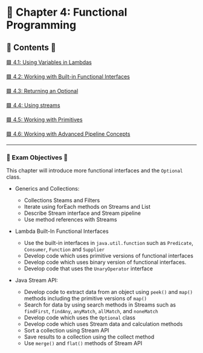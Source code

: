 <link href="../../style.css" rel="stylesheet"></link>

# 🧠  Chapter 4: Functional Programming

## 📜 Contents 📜

 [🟪 4.1: Using Variables in Lambdas](/src/chapter_4/c_4_1_using_variables_in_lambdas/)

 [🟪 4.2: Working with Built-in Functional Interfaces](/src/chapter_4/c_4_2_workingWithBuiltInFunctionalInterfaces/)

 [🟪 4.3: Returning an Optional]()
 
 [🟪 4.4: Using streams]()

 [🟪 4.5: Working with Primitives]()
 
 [🟪 4.6: Working with Advanced Pipeline Concepts]()

<hr>

### 🎯 Exam Objectives 🎯

This chapter will introduce more functional interfaces and the `Optional` class.

* Generics and Collections:

    - Collections Steams and Filters
    - Iterate using forEach methods on Streams and List
    - Describe Stream interface and Stream pipeline
    - Use method references with Streams

* Lambda Built-In Functional Interfaces

    - Use the built-in interfaces in `java.util.function` such as `Predicate`, `Consumer`, `Function` and `Supplier`
    - Develop code which uses primitive versions of functional interfaces
    - Develop code which uses binary version of functional interfaces.
    - Develop code that uses the `UnaryOperator` interface

* Java Stream API:

    - Develop code to extract data from an object using `peek()` and `map()` methods including the primitive versions of `map()`
    - Search for data by using search methods in Streams such as `findFirst`, `findAny`, `anyMatch`, `allMatch`, and `noneMatch`
    - Develop code which uses the `Optional` class
    - Develop code which uses Stream data and calculation methods
    - Sort a collection using Stream API
    - Save results to a collection using the collect method
    - Use `merge()` and `flat()` methods of Stream API

